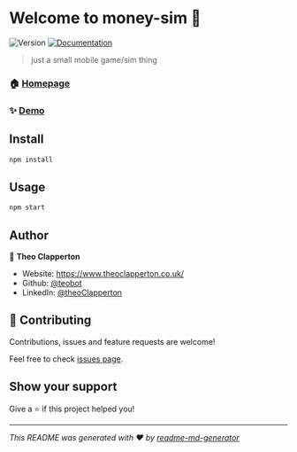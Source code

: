 # Welcome to money-sim 👋
![Version](https://img.shields.io/badge/version-0.1.0-blue.svg?cacheSeconds=2592000)
[![Documentation](https://img.shields.io/badge/documentation-yes-brightgreen.svg)](https://github.com/teobot/money-incrementer-sim/#readme)

> just a small mobile game/sim thing

### 🏠 [Homepage](https://github.com/teobot/money-incrementer-sim)

### ✨ [Demo](demoPlaceholder)

## Install

```sh
npm install
```

## Usage

```sh
npm start
```

## Author

👤 **Theo Clapperton**

* Website: https://www.theoclapperton.co.uk/
* Github: [@teobot](https://github.com/teobot)
* LinkedIn: [@theoClapperton](https://linkedin.com/in/theoClapperton)

## 🤝 Contributing

Contributions, issues and feature requests are welcome!

Feel free to check [issues page](https://github.com/teobot/money-incrementer-sim/issues). 

## Show your support

Give a ⭐️ if this project helped you!


***
_This README was generated with ❤️ by [readme-md-generator](https://github.com/kefranabg/readme-md-generator)_